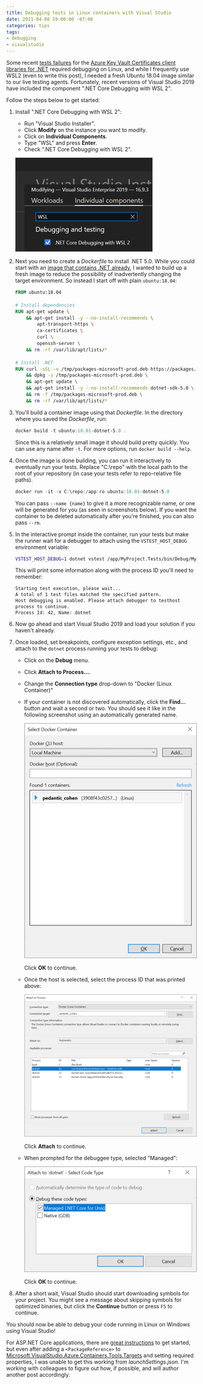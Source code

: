 ```yaml
---
title: Debugging tests in Linux containers with Visual Studio
date: 2021-04-08 19:00:00 -07:00
categories: tips
tags:
- debugging
- visualstudio
---
```


Some recent [tests failures](https://github.com/Azure/azure-sdk-for-net/issues/20204) for the [Azure Key Vault Certificates client libraries for .NET](https://github.com/Azure/azure-sdk-for-net/blob/master/sdk/keyvault/Azure.Security.KeyVault.Certificates/README.md) required debugging on Linux, and while I frequently use WSL2 (even to write this post), I needed a fresh Ubuntu 18.04 image similar to our live testing agents. Fortunately, recent versions of Visual Studio 2019 have included the component ".NET Core Debugging with WSL 2".

Follow the steps below to get started:

1. Install ".NET Core Debugging with WSL 2":
   * Run "Visual Studio Installer".
   * Click **Modify** on the instance you want to modify.
   * Click on **Individual Components**.
   * Type "WSL" and press **Enter**.
   * Check ".NET Core Debugging with WSL 2".

   ![Installing .NET Core Debugging with WSL 2](/assets/images/tips/visualstudio-debugging-containers-setup.png)

1. Next you need to create a *Dockerfile* to install .NET 5.0. While you could start with an [image that contains .NET already](https://hub.docker.com/_/microsoft-dotnet-sdk/), I wanted to build up a fresh image to reduce the possibility of inadvertently changing the target environment. So instead I start off with plain `ubuntu:18.04`:

   ```dockerfile
   FROM ubuntu:18.04
   
   # Install dependencies
   RUN apt-get update \
       && apt-get install -y --no-install-recommends \
           apt-transport-https \
           ca-certificates \
           curl \
           openssh-server \
       && rm -rf /var/lib/apt/lists/*

   # Install .NET
   RUN curl -sSL -o /tmp/packages-microsoft-prod.deb https://packages.microsoft.com/config/ubuntu/18.04/packages-microsoft-prod.deb \
       && dpkg -i /tmp/packages-microsoft-prod.deb \
       && apt-get update \
       && apt-get install -y --no-install-recommends dotnet-sdk-5.0 \
       && rm -f /tmp/packages-microsoft-prod.deb \
       && rm -rf /var/lib/apt/lists/*
   ```

1. You'll build a container image using that *Dockerfile*. In the directory where you saved the *Dockerfile*, run:

   ```powershell
   docker build -t ubuntu:18.01-dotnet-5.0 .
   ```

   Since this is a relatively small image it should build pretty quickly. You can use any name after `-t`. For more options, run `docker build --help`.

1. Once the image is done building, you can run it interactively to eventually run your tests. Replace "C:\repo" with the local path to the root of your repository (in case your tests refer to repo-relative file paths).

   ```powershell
   docker run -it -v C:\repo:/app:ro ubuntu:18.01-dotnet-5.0
   ```

   You can pass `--name {name}` to give it a more recognizable name, or one will be generated for you (as seen in screenshots below). If you want the container to be deleted automatically after you're finished, you can also pass `--rm`.

1. In the interactive prompt inside the container, run your tests but make the runner wait for a debugger to attach using the `VSTEST_HOST_DEBUG` environment variable:

   ```bash
   VSTEST_HOST_DEBUG=1 dotnet vstest /app/MyProject.Tests/bin/Debug/MyProject.Tests.dll
   ```

   This will print some information along with the process ID you'll need to remember:

   ```none
   Starting test execution, please wait...
   A total of 1 test files matched the specified pattern.
   Host debugging is enabled. Please attach debugger to testhost process to continue.
   Process Id: 42, Name: dotnet
   ```

1. Now go ahead and start Visual Studio 2019 and load your solution if you haven't already.

1. Once loaded, set breakpoints, configure exception settings, etc., and attach to the `dotnet` process running your tests to debug:
   * Click on the **Debug** menu.
   * Click **Attach to Process...**.
   * Change the **Connection type** drop-down to "Docker (Linux Container)"
   * If your container is not discovered automatically, click the **Find...** button and wait a second or two. You should see it like in the following screenshot using an automatically generated name.

     ![Find Docker (Linux Container) host](/assets/images/tips/visualstudio-debugging-containers-host.png)

     Click **OK** to continue.
   * Once the host is selected, select the process ID that was printed above:

     ![Select the process ID](/assets/images/tips/visualstudio-debugging-containers.png)

     Click **Attach** to continue.
   * When prompted for the debuggee type, selected "Managed":

     ![Select the Managed debuggee type](/assets/images/tips/visualstudio-debugging-containers-debuggee-type.png)

     Click **OK** to continue.

1. After a short wait, Visual Studio should start downloading symbols for your project. You might see a message about skipping symbols for optimized binaries, but click the **Continue** button or press `F5` to continue.

You should now be able to debug your code running in Linux on Windows using Visual Studio!

For ASP.NET Core applications, there are [great instructions](https://docs.microsoft.com/visualstudio/containers/edit-and-refresh?view=vs-2019) to get started, but even after adding a `<PackageReference>` to [Microsoft.VisualStudio.Azure.Containers.Tools.Targets](https://www.nuget.org/packages/Microsoft.VisualStudio.Azure.Containers.Tools.Targets/) and setting required properties, I was unable to get this working from *launchSettings.json*. I'm working with colleagues to figure out how, if possible, and will author another post accordingly.
